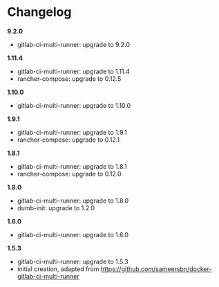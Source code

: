 # Changelog

**9.2.0**
- gitlab-ci-multi-runner: upgrade to 9.2.0

**1.11.4**
- gitlab-ci-multi-runner: upgrade to 1.11.4
- rancher-compose: upgrade to 0.12.5

**1.10.0**
- gitlab-ci-multi-runner: upgrade to 1.10.0

**1.9.1**
- gitlab-ci-multi-runner: upgrade to 1.9.1
- rancher-compose: upgrade to 0.12.1

**1.8.1**
- gitlab-ci-multi-runner: upgrade to 1.8.1
- rancher-compose: upgrade to 0.12.0

**1.8.0**
- gitlab-ci-multi-runner: upgrade to 1.8.0
- dumb-init: upgrade to 1.2.0

**1.6.0**
- gitlab-ci-multi-runner: upgrade to 1.6.0

**1.5.3**
- gitlab-ci-multi-runner: upgrade to 1.5.3
- initial creation, adapted from https://github.com/sameersbn/docker-gitlab-ci-multi-runner

